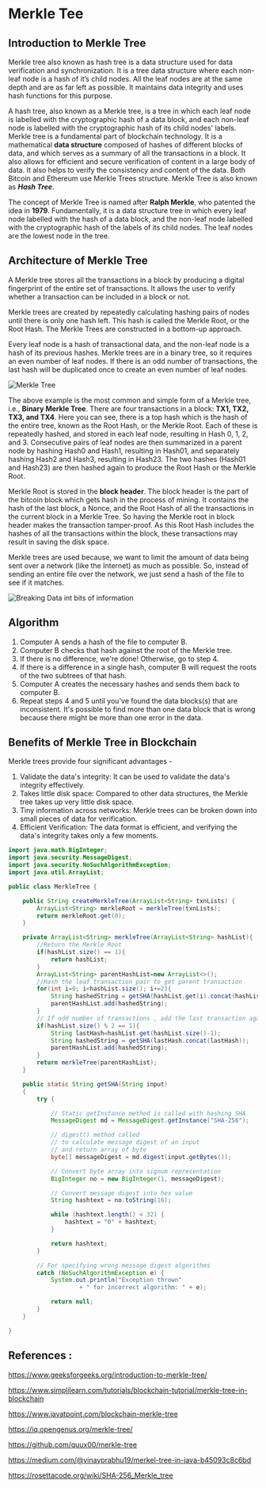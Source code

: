 # Merkle Tee

## Introduction to Merkle Tree

Merkle tree also known as hash tree is a data structure used for data verification and synchronization. 
It is a tree data structure where each non-leaf node is a hash of it’s child nodes. All the leaf nodes are at the same depth and are as far left as possible. 
It maintains data integrity and uses hash functions for this purpose. 

A hash tree, also known as a Merkle tree, is a tree in which each leaf node is labelled with the cryptographic hash of a data block, and each non-leaf node is labelled with the cryptographic hash of its child nodes' labels.
Merkle tree is a fundamental part of blockchain technology. It is a mathematical **data structure** composed of hashes of different blocks of data, and which serves as a summary of all the transactions in a block. It also allows for efficient and secure verification of content in a large body of data. It also helps to verify the consistency and content of the data. Both Bitcoin and Ethereum use Merkle Trees structure. Merkle Tree is also known as ***Hash Tree***.

The concept of Merkle Tree is named after **Ralph Merkle**, who patented the idea in **1979**. Fundamentally, it is a data structure tree in which every leaf node labelled with the hash of a data block, and the non-leaf node labelled with the cryptographic hash of the labels of its child nodes. The leaf nodes are the lowest node in the tree.


## Architecture of Merkle Tree

A Merkle tree stores all the transactions in a block by producing a digital fingerprint of the entire set of transactions. It allows the user to verify whether a transaction can be included in a block or not.

Merkle trees are created by repeatedly calculating hashing pairs of nodes until there is only one hash left. This hash is called the Merkle Root, or the Root Hash. The Merkle Trees are constructed in a bottom-up approach.

Every leaf node is a hash of transactional data, and the non-leaf node is a hash of its previous hashes. Merkle trees are in a binary tree, so it requires an even number of leaf nodes. If there is an odd number of transactions, the last hash will be duplicated once to create an even number of leaf nodes.

![Merkle Tree](https://static.javatpoint.com/tutorial/blockchain/images/blockchain-merkle-tree.png)

The above example is the most common and simple form of a Merkle tree, i.e., **Binary Merkle Tree**. There are four transactions in a block: **TX1, TX2, TX3, and TX4**. Here you can see, there is a top hash which is the hash of the entire tree, known as the Root Hash, or the Merkle Root. Each of these is repeatedly hashed, and stored in each leaf node, resulting in Hash 0, 1, 2, and 3. Consecutive pairs of leaf nodes are then summarized in a parent node by hashing Hash0 and Hash1, resulting in Hash01, and separately hashing Hash2 and Hash3, resulting in Hash23. The two hashes (Hash01 and Hash23) are then hashed again to produce the Root Hash or the Merkle Root.

Merkle Root is stored in the **block header**. The block header is the part of the bitcoin block which gets hash in the process of mining. It contains the hash of the last block, a Nonce, and the Root Hash of all the transactions in the current block in a Merkle Tree. So having the Merkle root in block header makes the transaction tamper-proof. As this Root Hash includes the hashes of all the transactions within the block, these transactions may result in saving the disk space.

Merkle trees are used because, we want to limit the amount of data being sent over a network (like the Internet) as much as possible. So, instead of sending an entire file over the network, we just send a hash of the file to see if it matches.

![Breaking Data int bits of information](https://www.simplilearn.com/ice9/free_resources_article_thumb/Merkle_Tree_In_Blockchain_5.png)


## Algorithm 

1.	Computer A sends a hash of the file to computer B.
2.	Computer B checks that hash against the root of the Merkle tree.
3.	If there is no difference, we're done! Otherwise, go to step 4.
4.	If there is a difference in a single hash, computer B will request the roots of the two subtrees of that hash.
5.	Computer A creates the necessary hashes and sends them back to computer B.
6.	Repeat steps 4 and 5 until you've found the data blocks(s) that are inconsistent. It's possible to find more than one data block that is wrong because there might be more than one error in the data.

## Benefits of Merkle Tree in Blockchain 

Merkle trees provide four significant advantages - 
  1. Validate the data's integrity: It can be used to validate the data's integrity effectively.
  2. Takes little disk space: Compared to other data structures, the Merkle tree takes up very little disk space.
  3. Tiny information across networks: Merkle trees can be broken down into small pieces of data for verification.
  4. Efficient Verification: The data format is efficient, and verifying the data's integrity takes only a few moments.




```Java
import java.math.BigInteger;
import java.security.MessageDigest;
import java.security.NoSuchAlgorithmException;
import java.util.ArrayList;

public class MerkleTree {

    public String createMerkleTree(ArrayList<String> txnLists) {
        ArrayList<String> merkleRoot = merkleTree(txnLists);
        return merkleRoot.get(0);
    }

    private ArrayList<String> merkleTree(ArrayList<String> hashList){
        //Return the Merkle Root
        if(hashList.size() == 1){
            return hashList;
        }
        ArrayList<String> parentHashList=new ArrayList<>();
        //Hash the leaf transaction pair to get parent transaction
        for(int i=0; i<hashList.size(); i+=2){
            String hashedString = getSHA(hashList.get(i).concat(hashList.get(i+1)));
            parentHashList.add(hashedString);
        }
        // If odd number of transactions , add the last transaction again
        if(hashList.size() % 2 == 1){
            String lastHash=hashList.get(hashList.size()-1);
            String hashedString = getSHA(lastHash.concat(lastHash));
            parentHashList.add(hashedString);
        }
        return merkleTree(parentHashList);
    }

    public static String getSHA(String input)
    {
        try {

            // Static getInstance method is called with hashing SHA
            MessageDigest md = MessageDigest.getInstance("SHA-256");

            // digest() method called
            // to calculate message digest of an input
            // and return array of byte
            byte[] messageDigest = md.digest(input.getBytes());

            // Convert byte array into signum representation
            BigInteger no = new BigInteger(1, messageDigest);

            // Convert message digest into hex value
            String hashtext = no.toString(16);

            while (hashtext.length() < 32) {
                hashtext = "0" + hashtext;
            }

            return hashtext;
        }

        // For specifying wrong message digest algorithms
        catch (NoSuchAlgorithmException e) {
            System.out.println("Exception thrown"
                    + " for incorrect algorithm: " + e);

            return null;
        }
    }

}
```

## References :

https://www.geeksforgeeks.org/introduction-to-merkle-tree/

https://www.simplilearn.com/tutorials/blockchain-tutorial/merkle-tree-in-blockchain

https://www.javatpoint.com/blockchain-merkle-tree

https://iq.opengenus.org/merkle-tree/

https://github.com/quux00/merkle-tree

https://medium.com/@vinayprabhu19/merkel-tree-in-java-b45093c8c6bd

https://rosettacode.org/wiki/SHA-256_Merkle_tree
